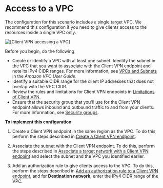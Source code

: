 # Access to a VPC<a name="scenario-vpc"></a>

The configuration for this scenario includes a single target VPC\. We recommend this configuration if you need to give clients access to the resources inside a single VPC only\.

![\[Client VPN accessing a VPC\]](http://docs.aws.amazon.com/vpn/latest/clientvpn-admin/images/client-vpn-scenario-vpc.png)

Before you begin, do the following:
+ Create or identify a VPC with at least one subnet\. Identify the subnet in the VPC that you want to associate with the Client VPN endpoint and note its IPv4 CIDR ranges\. For more information, see [ VPCs and Subnets](https://docs.aws.amazon.com/vpc/latest/userguide/VPC_Subnets.html.html) in the *Amazon VPC User Guide*\.
+ Identify a suitable CIDR range for the client IP addresses that does not overlap with the VPC CIDR\. 
+ Review the rules and limitations for Client VPN endpoints in [Limitations of Client VPN](what-is.md#what-is-limitations)\.
+ Ensure that the security group that you'll use for the Client VPN endpoint allows inbound and outbound traffic to and from your clients\. For more information, see [Security groups](authentication-authorization.md#security-groups)\.

**To implement this configuration**

1. Create a Client VPN endpoint in the same region as the VPC\. To do this, perform the steps described in [Create a Client VPN endpoint](cvpn-working-endpoints.md#cvpn-working-endpoint-create)\.

1. Associate the subnet with the Client VPN endpoint\. To do this, perform the steps described in [Associate a target network with a Client VPN endpoint](cvpn-working-target.md#cvpn-working-target-associate) and select the subnet and the VPC you identified earlier\.

1. Add an authorization rule to give clients access to the VPC\. To do this, perform the steps described in [Add an authorization rule to a Client VPN endpoint](cvpn-working-rules.md#cvpn-working-rule-authorize), and for **Destination network**, enter the IPv4 CIDR range of the VPC\.